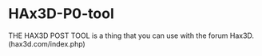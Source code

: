 # HAx3D-P0-tool
THE HAX3D POST TOOL is a thing that you can use with the forum Hax3D. (hax3d.com/index.php)
